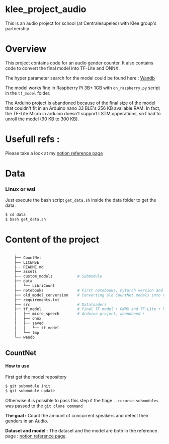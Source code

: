 # klee_project_audio
This is an audio project for school (at Centralesupelec) with Klee group's partnership.

# Overview 
This project contains code for an audio gender counter. It also contains code to convert the final model into TF-Lite and ONNX. 

The hyper parameter search for the model could be found here : [Wandb](https://wandb.ai/mustapha/klee_project_audio_2/sweeps/82ldadx5?workspace=user-mustapha)

The model works fine in Raspberry Pi 3B+ 1GB with `on_raspberry.py` script in the `tf_model` folder.

The Arduino project is abandoned because of the final size of the model that couldn't fit in an Arduino nano 33 BLE's 256 KB available RAM. In fact, the TF-Lite Micro in arduino doesn't support LSTM opperations, so I had to unroll the model (90 KB to 300 KB).

# Usefull refs :
Please take a look at my [notion reference page](https://admitted-industry-353.notion.site/References-7f4e39f499a04d5bb919e7b8df767b2a)

# Data
### Linux or wsl
Just execute the bash script `get_data.sh` inside the data folder to get the data.

```bash
$ cd data
$ bash get_data.sh
```

# Content of the project
``` bash
    .
    ├── CountNet
    ├── LICENSE
    ├── README.md
    ├── assets
    ├── custom_models           # Submodule
    ├── data
    │   └── LibriCount
    ├── notebooks               # First notebooks, Pytorch version and HyperParameter search
    ├── old_model_conversion    # Converting old CountNet models into ONNX
    ├── requirements.txt
    ├── src                     # Dataloaders
    ├── tf_model                # Final TF model + ONNX and TF-Lite + Raspberry Pi
    │   ├── micro_speech        # Arduino project, abandoned !
    │   ├── onnx
    │   ├── saved 
    │   │   └── tf_model
    │   └── tmp
    └── wandb
```
## CountNet
#### How to use
First get the model repository
```bash
$ git submodule init
$ git submodule update
```
Otherwise it is possible to pass this step if the flage `--recurse-submodules` was passed to the `git clone command`



**The goal :**
Count the amount of concurrent speakers and detect their genders in an Audio.

**Dataset and model :**
The dataset and the model are both in the reference page : [notion reference page](https://admitted-industry-353.notion.site/References-7f4e39f499a04d5bb919e7b8df767b2a).
 
